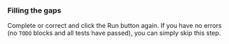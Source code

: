 ### Filling the gaps
Complete or correct and click the Run button again.
If you have no errors (no `TODO` blocks and all tests have passed), you can simply skip this step.